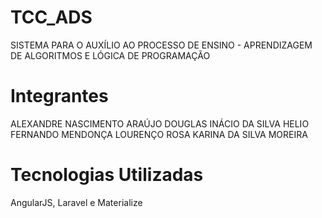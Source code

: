 # TCC_ADS
SISTEMA PARA O AUXÍLIO AO PROCESSO DE ENSINO - APRENDIZAGEM DE  ALGORITMOS E LÓGICA DE PROGRAMAÇÃO

# Integrantes
ALEXANDRE NASCIMENTO ARAÚJO
DOUGLAS INÁCIO DA SILVA
HELIO FERNANDO MENDONÇA LOURENÇO ROSA
KARINA DA SILVA MOREIRA

# Tecnologias Utilizadas
AngularJS,
Laravel e
Materialize
